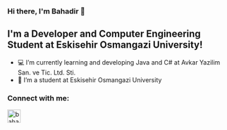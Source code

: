 
### Hi there, I'm Bahadir 👋 

## I'm a Developer and Computer Engineering Student at Eskisehir Osmangazi University!

- 💻 I’m currently learning and developing Java and C# at Avkar Yazilim San. ve Tic. Ltd. Sti.
- 🏫 I’m a student at Eskisehir Osmangazi University

### Connect with me: 
[<img alt="bahadirseven | LinkedIn" width="30px" src="https://cdn.jsdelivr.net/npm/simple-icons@v3/icons/linkedin.svg" />][linkedin]

[linkedin]: https://linkedin.com/in/bahadirseven
